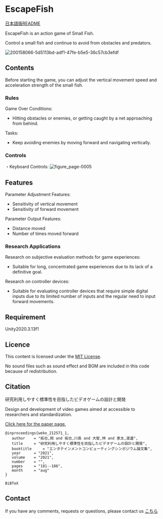 # EscapeFish

[日本語版README](https://github.com/open-video-game-library/EscapeFish/blob/main/README.JP.md)

EscapeFish is an action game of Small Fish.

Control a small fish and continue to avoid from obstacles and predators.


![200158066-5d5113bd-adf1-47fe-b5e5-36c57cb3efdf](https://github.com/open-video-game-library/EscapeFish/assets/63552585/0f4f2a12-fb71-46d8-ac5d-51d8526c0e5a)


## Contents

Before starting the game, you can adjust the vertical movement speed and acceleration strength of the small fish.

### Rules

Game Over Conditions:
- Hitting obstacles or enemies, or getting caught by a net approaching from behind.

Tasks:
- Keep avoiding enemies by moving forward and navigating vertically.


### Controls

・Keyboard Controls:
![figure_page-0005](https://github.com/open-video-game-library/EscapeFish/assets/63552585/c431ce79-38a6-4fdb-b1d5-b03422a7810a)


## Features

Parameter Adjustment Features:

- Sensitivity of vertical movement
- Sensitivity of forward movement

Parameter Output Features:

- Distance moved
- Number of times moved forward


### Research Applications

Research on subjective evaluation methods for game experiences:
- Suitable for long, concentrated game experiences due to its lack of a definitive goal.

Research on controller devices:
- Suitable for evaluating controller devices that require simple digital inputs due to its limited number of inputs and the regular need to input forward movements.


## Requirement

Unity2020.3.13f1


## Licence

This content is licensed under the [MIT License](https://github.com/open-video-game-library/EscapeFish/blob/main/LICENSE).

No sound files such as sound effect and BGM are included in this code because of redistribution.

## Citation

研究利用しやすく標準性を目指したビデオゲームの設計と開発

Design and development of video games aimed at accessible to researchers and standardization.

[Click here for the paper page.](http://id.nii.ac.jp/1001/00212465/)
 
```
@inproceedings{weko_212571_1,
   author	 = "拓也,岡 and 拓也,川島 and 大智,林 and 恵太,渡邊",
   title	 = "研究利用しやすく標準性を目指したビデオゲームの設計と開発",
   booktitle	 = "エンタテインメントコンピューティングシンポジウム論文集",
   year 	 = "2021",
   volume	 = "2021",
   number	 = "",
   pages	 = "181--186",
   month	 = "aug"
}
```
```
BiBTeX
```
 
## Contact

If you have any comments, requests or questions, please contact us [こちら](https://openvideogame.cc/contact)
